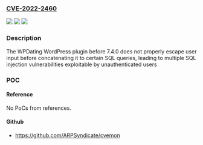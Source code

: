 ### [CVE-2022-2460](https://cve.mitre.org/cgi-bin/cvename.cgi?name=CVE-2022-2460)
![](https://img.shields.io/static/v1?label=Product&message=WPDating&color=blue)
![](https://img.shields.io/static/v1?label=Version&message=0%3C%207.4.0%20&color=brighgreen)
![](https://img.shields.io/static/v1?label=Vulnerability&message=CWE-89%20SQL%20Injection&color=brighgreen)

### Description

The WPDating WordPress plugin before 7.4.0 does not properly escape user input before concatenating it to certain SQL queries, leading to multiple SQL injection vulnerabilities exploitable by unauthenticated users

### POC

#### Reference
No PoCs from references.

#### Github
- https://github.com/ARPSyndicate/cvemon


